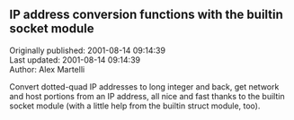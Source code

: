## IP address conversion functions with the builtin socket module  
Originally published: 2001-08-14 09:14:39  
Last updated: 2001-08-14 09:14:39  
Author: Alex Martelli  
  
Convert dotted-quad IP addresses to long integer and back, get network and host portions from an IP address, all nice and fast thanks to the builtin socket module (with a little help from the builtin struct module, too).